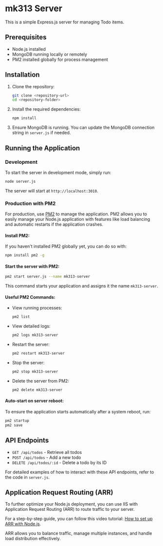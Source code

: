 
# mk313 Server

This is a simple Express.js server for managing Todo items.

## Prerequisites

- Node.js installed
- MongoDB running locally or remotely
- PM2 installed globally for process management

## Installation

1. Clone the repository:
   ```bash
   git clone <repository-url>
   cd <repository-folder>
   ```

2. Install the required dependencies:
   ```bash
   npm install
   ```

3. Ensure MongoDB is running. You can update the MongoDB connection string in `server.js` if needed.

## Running the Application

### Development

To start the server in development mode, simply run:
```bash
node server.js
```

The server will start at `http://localhost:3010`.

### Production with PM2

For production, use [PM2](https://pm2.keymetrics.io/) to manage the application. PM2 allows you to easily manage your Node.js application with features like load balancing and automatic restarts if the application crashes.

#### Install PM2:
If you haven't installed PM2 globally yet, you can do so with:
```bash
npm install pm2 -g
```

#### Start the server with PM2:
```bash
pm2 start server.js --name mk313-server
```

This command starts your application and assigns it the name `mk313-server`.

#### Useful PM2 Commands:
- View running processes:
  ```bash
  pm2 list
  ```
- View detailed logs:
  ```bash
  pm2 logs mk313-server
  ```
- Restart the server:
  ```bash
  pm2 restart mk313-server
  ```
- Stop the server:
  ```bash
  pm2 stop mk313-server
  ```
- Delete the server from PM2:
  ```bash
  pm2 delete mk313-server
  ```

#### Auto-start on server reboot:
To ensure the application starts automatically after a system reboot, run:
```bash
pm2 startup
pm2 save
```

## API Endpoints

- `GET /api/todos` - Retrieve all todos
- `POST /api/todos` - Add a new todo
- `DELETE /api/todos/:id` - Delete a todo by its ID

For detailed examples of how to interact with these API endpoints, refer to the code in `server.js`.

## Application Request Routing (ARR)

To further optimize your Node.js deployment, you can use IIS with Application Request Routing (ARR) to route traffic to your server. 

For a step-by-step guide, you can follow this video tutorial:
[How to set up ARR with Node.js](https://www.youtube.com/watch?v=MoY4koskDoE&ab_channel=TutorialPoint).

ARR allows you to balance traffic, manage multiple instances, and handle load distribution effectively.

